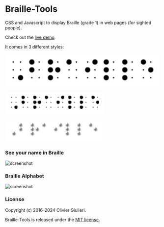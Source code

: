 # Braille-Tools

CSS and Javascript to display Braille (grade 1) in web pages (for sighted people).

Check out the [live demo](https://evoluteur.github.io/braille-tools/index.html).

It comes in 3 different styles:

![big](screenshots/braille-big.png)

![small](screenshots/braille-small.png)

![small-3d](screenshots/braille-small-3d.png)


### See your name in Braille

![screenshot](https://raw.github.com/evoluteur/braille-tools/master/screenshots/your-name-in-braille.png)



### Braille Alphabet

![screenshot](https://raw.github.com/evoluteur/braille-tools/master/screenshots/braille-alphabet.png)


### License

Copyright (c) 2016-2024 Olivier Giulieri.

Braille-Tools is released under the [MIT license](http://github.com/evoluteur/braille/blob/master/LICENSE.md).
